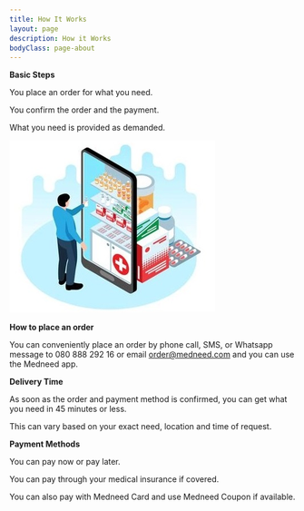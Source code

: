 ```yaml
---
title: How It Works
layout: page
description: How it Works
bodyClass: page-about
---
```


**Basic Steps**

You place an order for what you need.

You confirm the order and the payment.

What you need is provided as demanded.

![Order on Medneed](/images/illustrations/med-online.jpg)


**How to place an order**

You can conveniently place an order by phone call, SMS, or Whatsapp message to 
080 888 292 16 
or email order@medneed.com
and you can use the Medneed app.

**Delivery Time**

As soon as the order and payment method is confirmed, you can get what you need in 45 minutes or less. 

This can vary based on your exact need, location and time of request.


**Payment Methods**

You can pay now or pay later.

You can pay through your medical insurance if covered.

You can also pay with Medneed Card and use Medneed Coupon if available.